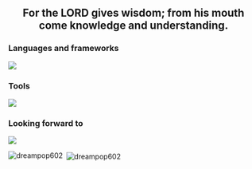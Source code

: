 <h2 align="center">For the LORD gives wisdom; from his mouth come knowledge and understanding. </h2>
<h3 align="left">Languages and frameworks</h3>
<p align="left">
      <img src="https://skillicons.dev/icons?i=cs,dotnet" />
</p>

<h3 align="left">Tools</h3>
<p align="left">
      <img src="https://skillicons.dev/icons?i=vscode,windows,discord,git,github,visualstudio" />
</p>

<h3 align="left">Looking forward to</h3>
<p align="left">
            <img src="https://skillicons.dev/icons?i=php,laravel,mysql,powershell,unity"/>
</p>
<p><img align="left" src="https://github-readme-stats.vercel.app/api/top-langs?username=dreampop602&show_icons=true&locale=en&layout=compact" alt="dreampop602" /></p>

<p>&nbsp;<img align="center" src="https://github-readme-stats.vercel.app/api?username=dreampop602&show_icons=true&locale=en" alt="dreampop602" /></p>

